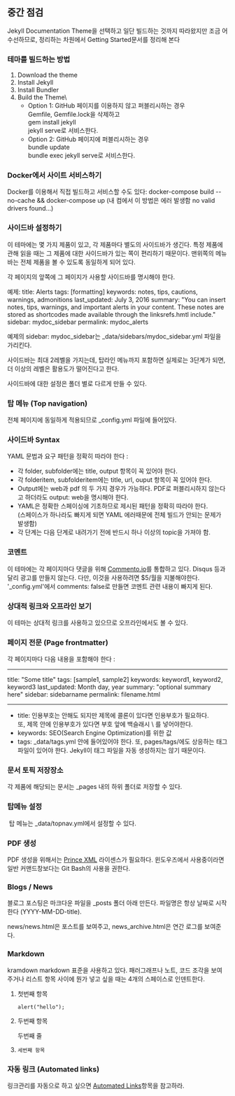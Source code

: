 ## 중간 점검

Jekyll Documentation Theme을 선택하고 일단 빌드하는 것까지 따라왔지만 조금 어수선하므로, 정리하는 차원에서 Getting Started문서를 정리해 본다

### 테마를 빌드하는 방법
1. Download the theme
2. Install Jekyll
3. Install Bundler
4. Build the Theme\
   - Option 1: GitHub 페이지를 이용하지 않고 퍼블리시하는 경우\
     Gemfile, Gemfile.lock을 삭제하고\
     gem install jekyll\
     jekyll serve로 서비스한다.
   - Option 2: GitHub 페이지에 퍼블리시하는 경우\
     bundle update\
     bundle exec jekyll serve로 서비스한다.

 
### Docker에서 사이트 서비스하기
Docker를 이용해서 직접 빌드하고 서비스할 수도 있다:
   docker-compose build --no-cache && docker-compose up 
   (내 컴에서 이 방법은 에러 발생함 no valid drivers found...)


### 사이드바 설정하기
이 테마에는 몇 가지 제품이 있고, 각 제품마다 별도의 사이드바가 생긴다. 
특정 제품에 관해 읽을 때는 그 제품에 대한 사이드바가 있는 쪽이 편리하기 때문이다.   맨위쪽의 메뉴바는 전체 제품을 볼 수 있도록 동일하게 되어 있다.

각 페이지의 앞쪽에 그 페이지가 사용할 사이드바를 명시해야 한다.

예제:
title: Alerts
tags: [formatting]
keywords: notes, tips, cautions, warnings, admonitions
last_updated: July 3, 2016
summary: "You can insert notes, tips, warnings, and important alerts in your content. These notes are stored as shortcodes made available through the linksrefs.hmtl include."
sidebar: mydoc_sidebar
permalink: mydoc_alerts

예제의 sidebar: mydoc_sidebar는 \_data/sidebars/mydoc_sidebar.yml 파일을 가리킨다.

사이드바는 최대 2레벨을 가지는데, 탑라인 메뉴까지 포함하면 실제로는 3단계가 되면, 더 이상의 레벨은 활용도가 떨어진다고 한다.

사이드바에 대한 설정은 폴더 별로  다르게 만들 수 있다.


### 탑 메뉴 (Top navigation)

전체 페이지에 동일하게 적용되므로 \_config.yml 파일에 들어있다.


### 사이드바 Syntax

YAML 문법과 요구 패턴을 정확히 따라야 한다 :
- 각 folder, subfolder에는 title, output 항목이 꼭 있어야 한다.
- 각 folderitem, subfolderitem에는 title, url, ouput 항목이 꼭 있어야 한다.
- Output에는 web과 pdf 의 두 가지 경우가 가능하다. PDF로 퍼블리시하지 않는다고 하더라도 output: web을 명시해야 한다.
- YAML은 정확한 스페이싱에 기초하므로 제시된 패턴을 정확히 따라야 한다. \
  (스페이스가 하나라도 빠지게 되면 YAML 에러때문에 전체 빌드가 안되는 문제가 발생함)
- 각 단계는 다음 단계로 내려가기 전에 반드시 하나 이상의 topic을 가져야 함.

### 코멘트

이 테마에는 각 페이지마다 댓글을 위해 [Commento.io](https://commento.io/)를 통합하고 있다.  Disqus 등과 달리 광고를 만들지 않는다.  다만, 이것을 사용하려면 $5/월을 지불해야한다.   '\_config.yml'에서 comments: false로 만들면 코멘트 관련 내용이 빠지게 된다.

### 상대적 링크와 오프라인 보기

이 테마는 상대적 링크를 사용하고 있으므로 오프라인에서도 볼 수 있다. 

### 페이지 전문 (Page frontmatter)

각 페이지마다 다음 내용을 포함해야 한다 :

---
title: "Some title"
tags: [sample1, sample2]
keywords: keyword1, keyword2, keyword3
last_updated: Month day, year
summary: "optional summary here"
sidebar: sidebarname
permalink: filename.html

---


- title: 인용부호는 안해도 되지만 제목에 콜론이 있다면 인용부호가 필요하다. \
  또, 제목 안에 인용부호가 있다면 부호 앞에 백슬래시 \ 를 넣어야한다.
- keywords: SEO(Search Engine Optimization)를 위한 값
- tags: \_data/tags.yml 안에 들어있어야 한다. 또, pages/tags/에도 상응하는 태그 파일이 있어야 한다.  Jekyll이 태그 파일을 자동 생성하지는 않기 때문이다.


### 문서 토픽 저장장소

각 제품에 해당되는 문서는 \_pages 내의 하위 폴더로 저장할 수 있다. 


### 탑메뉴 설정

 탑 메뉴는 \_data/topnav.yml에서 설정할 수 있다.

### PDF 생성

PDF 생성을 위해서는 [Prince XML](https://www.princexml.com/) 라이센스가 필요하다.  윈도우즈에서 사용중이라면 일반 커맨드창보다는 Git Bash의 사용을 권한다.

### Blogs / News

블로그 포스팅은 마크다운 파일을 \_posts 폴더 아래 만든다.  파일명은 항상 날짜로 시작한다 (YYYY-MM-DD-title).

news/news.html은 포스트를 보여주고, news_archive.html은 연간 로그를 보여준다.


### Markdown

kramdown markdown 표준을 사용하고 있다. 
패러그래프나 노트, 코드 조각을 보여 주거나 리스트 항목 사이에 뭔가 넣고 싶을 때는 4개의 스페이스로 인덴트한다.

1.    첫번째 항목
       ```
       alert("hello");
       ```

2.    두번째 항목
   
       두번째 줄
3.     세번째 항목


### 자동 링크 (Automated links)

링크관리를 자동으로 하고 싶으면 [Automated Links](http://127.0.0.1:4000/mydoc_hyperlinks.html#automatedlinks)항목을 참고하라.

